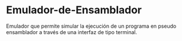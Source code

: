 # Emulador-de-Ensamblador
Emulador que permite simular la ejecución de un programa en pseudo ensamblador a través de una interfaz de tipo terminal.
